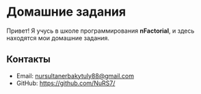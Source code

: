 # Домашние задания

Привет! Я учусь в школе программирования **nFactorial**, и здесь находятся мои домашние задания.

## Контакты

- Email: nursultanerbakytuly88@gmail.com
- GitHub: https://github.com/NuRS7/
